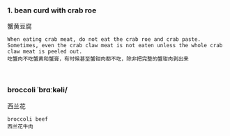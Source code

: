 ### 1. bean curd with crab roe

蟹黄豆腐

```
When eating crab meat, do not eat the crab roe and crab paste. Sometimes, even the crab claw meat is not eaten unless the whole crab claw meat is peeled out.
吃蟹肉不吃蟹黄和蟹膏，有时候甚至蟹钳肉都不吃，除非把完整的蟹钳肉剥出来
```

&nbsp;

### broccoli ˈbrɑːkəli/
西兰花
```
broccoli beef
西兰花牛肉
```
